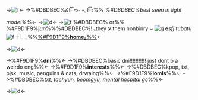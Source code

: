 ->![f](https://media.discordapp.net/attachments/1077253101511258203/1122479613340295168/Untitled1339_20230625135259.png)<-
->%#DBDBEC%໒꒰ྀིっ˕ -｡꒱ྀི১%%
*%#DBDBEC%best seen in light mode!%%*<-
->![d](https://cdn.discordapp.com/attachments/1188339715569623070/1195640975905804318/Untitled38_20240113153926.png?ex=65b4ba6e&is=65a2456e&hm=1d3fd75a48f7b521731a57079c75c303221ea6b9197818c741a863c1e93e92eb&)<-
->![f](https://64.media.tumblr.com/266e09af122570b41218737aac32e09f/8e0d08f83020b015-50/s75x75_c1/de860c717b90212685fddc4d7c92aba15fce0b4a.gif) %#DBDBEC% or%% %#F9D1F9%**j***un*%%%#DBDBEC%! ◟they ᘝ them
nonbinry ⌣ ![g](https://i.ibb.co/gMNHqbz/IMG-3811.gif) **e***sfj*
*tubatu* ![f](https://yokai.crd.co/assets/images/gallery23/bc58ad36.gif?v=b4df531c) 𓍯𓂃%%[%#F9D1F9%**home｡**%%](https://rentry.co/3044)<-

->![d](https://64.media.tumblr.com/tumblr_lnn1e2exyf1qhizsv.gif)<-

->%#F9D1F9%**dni**%%<-
->%#DBDBEC%basic dni!!!!!!!!!!! just dont b a weirdo ong%%<-
->%#F9D1F9%**interests**%%<-
->%#DBDBEC%kpop, txt, pjsk, music, penguins & cats, drwaing%%<-
->%#F9D1F9%**lomls**%%<-
->%#DBDBEC%*txt, taehyun, beomgyu, mental hospital gc*%%<-

->![d](https://media.discordapp.net/attachments/1077253101511258203/1122479613067673611/Untitled1339_20230625135302.png)<-